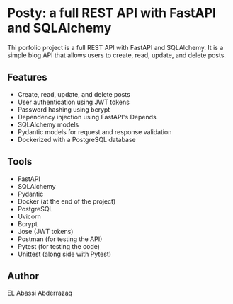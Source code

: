 # Posty: a full REST API with FastAPI and SQLAlchemy
Thi porfolio project is a full REST API with FastAPI and SQLAlchemy.
It is a simple blog API that allows users to create, read, update, and delete posts.

## Features
- Create, read, update, and delete posts
- User authentication using JWT tokens
- Password hashing using bcrypt
- Dependency injection using FastAPI's Depends
- SQLAlchemy models
- Pydantic models for request and response validation
- Dockerized with a PostgreSQL database


## Tools
- FastAPI
- SQLAlchemy
- Pydantic
- Docker (at the end of the project)
- PostgreSQL
- Uvicorn
- Bcrypt
- Jose (JWT tokens)
- Postman (for testing the API)
- Pytest (for testing the code)
- Unittest (along side with Pytest)




## Author
EL Abassi Abderrazaq

